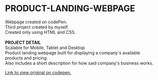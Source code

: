 # PRODUCT-LANDING-WEBPAGE
Webpage created on codePen.<br>
Third project created by myself.<br>
Created only using HTML and CSS.<br><br>
<strong>PROJECT DETAIL</strong><br>
Scalable for Mobile, Tablet and Desktop<br>
Product landing webpage built for displaying a company's available products and pricing.<br>
Also includes a short description for how said company's business works.

<a href="https://codepen.io/mekglitch/details/MWebWYK">Link to view original on codepen.</a>

